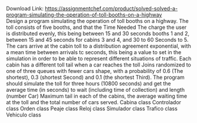 Download Link: https://assignmentchef.com/product/solved-solved-a-program-simulating-the-operation-of-toll-booths-on-a-highway
<br>
Design a program simulating the operation of toll booths on a highway. The toll consists of five booths, and that the Time Needed The charge the user is distributed evenly, this being between 15 and 30 seconds booths 1 and 2, between 15 and 45 seconds for cabins 3 and 4, and 30 to 60 Seconds to 5. The cars arrive at the cabin toll to a distribution agreement exponential, with a mean time between arrivals tc seconds, this being a value to set in the simulation in order to be able to represent different situations of traffic. Each cabin has a different toll tail when a car reaches the toll Joins randomized to one of three queues with fewer cars shape, with a probability of 0.6 (The shortest), 0.3 (shortest Second) and 0.1 (the shortest Third). The program should simulate the toll for three hours (10800 seconds) and get the average time (in seconds) to wait (including time of collection) and length (number Car) Maximum tail in each of the cabins, the average waiting time at the toll and the total number of cars served. Cabina class Controlador class Orden class Peaje class Reloj class Simulador class Trafico class Vehiculo class